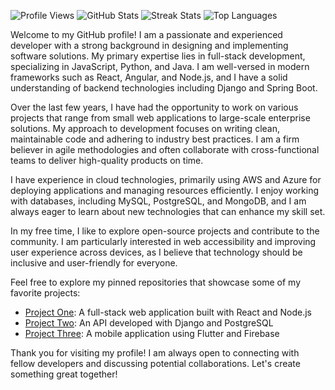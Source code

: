 ![Profile Views](https://komarev.com/ghpvc/?username=ingipetur308)
![GitHub Stats](https://github-readme-stats.vercel.app/api?username=ingipetur308&show_icons=true&theme=radical)
![Streak Stats](https://github-readme-streak-stats.herokuapp.com/?user=ingipetur308&theme=radical)
![Top Languages](https://github-readme-stats.vercel.app/api/top-langs/?username=ingipetur308&layout=compact&theme=radical)

Welcome to my GitHub profile! I am a passionate and experienced developer with a strong background in designing and implementing software solutions. My primary expertise lies in full-stack development, specializing in JavaScript, Python, and Java. I am well-versed in modern frameworks such as React, Angular, and Node.js, and I have a solid understanding of backend technologies including Django and Spring Boot.

Over the last few years, I have had the opportunity to work on various projects that range from small web applications to large-scale enterprise solutions. My approach to development focuses on writing clean, maintainable code and adhering to industry best practices. I am a firm believer in agile methodologies and often collaborate with cross-functional teams to deliver high-quality products on time.

I have experience in cloud technologies, primarily using AWS and Azure for deploying applications and managing resources efficiently. I enjoy working with databases, including MySQL, PostgreSQL, and MongoDB, and I am always eager to learn about new technologies that can enhance my skill set.

In my free time, I like to explore open-source projects and contribute to the community. I am particularly interested in web accessibility and improving user experience across devices, as I believe that technology should be inclusive and user-friendly for everyone.

Feel free to explore my pinned repositories that showcase some of my favorite projects:

- [Project One](https://github.com/ingipetur308/project-one): A full-stack web application built with React and Node.js
- [Project Two](https://github.com/ingipetur308/project-two): An API developed with Django and PostgreSQL
- [Project Three](https://github.com/ingipetur308/project-three): A mobile application using Flutter and Firebase

Thank you for visiting my profile! I am always open to connecting with fellow developers and discussing potential collaborations. Let's create something great together!
